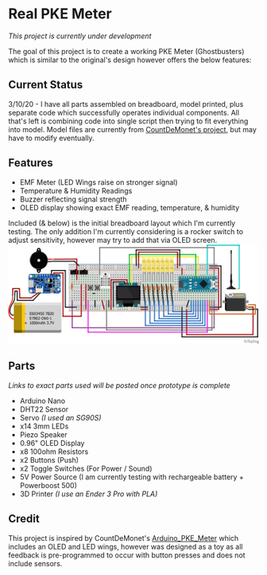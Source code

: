 # Real PKE Meter #

*This project is currently under development*

The goal of this project is to create a working PKE Meter (Ghostbusters) which is similar to the original's design however offers the below features:

## Current Status ##
3/10/20 - I have all parts assembled on breadboard, model printed, plus separate code which successfully operates individual components.  All that's left is combining code into single script then trying to fit everything into model.  Model files are currently from [CountDeMonet's project](https://github.com/CountDeMonet/Arduino_PKE_Meter), but may have to modify eventually.

## Features ##
- EMF Meter (LED Wings raise on stronger signal)
- Temperature & Humidity Readings
- Buzzer reflecting signal strength
- OLED display showing exact EMF reading, temperature, & humidity

Included (& below) is the initial breadboard layout which I'm currently testing.  The only addition I'm currently considering is a rocker switch to adjust sensitivity, however may try to add that via OLED screen.
![](https://github.com/BzowK/RealPKEMeter/blob/master/Fritzing/Real-PKE-Meter_bb.png)

## Parts ##
*Links to exact parts used will be posted once prototype is complete*

- Arduino Nano
- DHT22 Sensor
- Servo *(I used an SG90S)*
- x14 3mm LEDs
- Piezo Speaker
- 0.96" OLED Display
- x8 100ohm Resistors
- x2 Buttons (Push)
- x2 Toggle Switches (For Power / Sound)
- 5V Power Source (I am currently testing with rechargeable battery + Powerboost 500)
- 3D Printer *(I use an Ender 3 Pro with PLA)*

## Credit ##
This project is inspired by CountDeMonet's [Arduino_PKE_Meter](https://github.com/CountDeMonet/Arduino_PKE_Meter) which includes an OLED and LED wings, however was designed as a toy as all feedback is pre-programmed to occur with button presses and does not include sensors.



